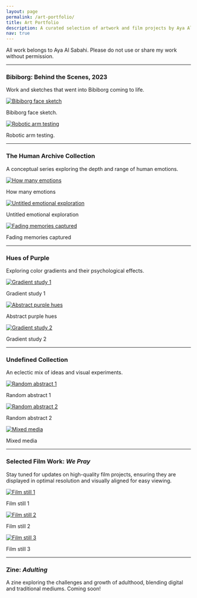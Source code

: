 ```yaml
---
layout: page
permalink: /art-portfolio/
title: Art Portfolio
description: A curated selection of artwork and film projects by Aya Al Sabahi.
nav: true
---
```


All work belongs to Aya Al Sabahi. Please do not use or share my work without permission.

---

### Bibiborg: Behind the Scenes, 2023
<p>Work and sketches that went into Bibiborg coming to life. </p>

<div class="mt-3">
  <a href="assets/img/bibiface.png">
    <img src="assets/img/bibiface.png" class="img-fluid rounded z-depth-1" alt="Bibiborg face sketch">
  </a>
  <p class="text-center mt-2">Bibiborg face sketch.</p>
</div>

<div class="mt-3">
  <a href="assets/img/bibibackground.png">
    <img src="assets/img/bibibackground.png" class="img-fluid rounded z-depth-1" alt="Robotic arm testing">
  </a>
  <p class="text-center mt-2">Robotic arm testing.</p>
</div>

---

### The Human Archive Collection
<p>A conceptual series exploring the depth and range of human emotions.</p>

<div class="mt-3">
  <a href="assets/img/ha1.jpg">
    <img src="assets/img/ha1.jpg" class="img-fluid rounded z-depth-1 larger-image" alt="How many emotions">
  </a>
  <p class="text-center mt-2">How many emotions</p>
</div>

<div class="mt-3">
  <a href="assets/img/ha2.jpg">
    <img src="assets/img/ha2.jpg" class="img-fluid rounded z-depth-1 larger-image" alt="Untitled emotional exploration">
  </a>
  <p class="text-center mt-2">Untitled emotional exploration</p>
</div>

<div class="mt-3">
  <a href="assets/img/ha3.jpg">
    <img src="assets/img/ha3.jpg" class="img-fluid rounded z-depth-1 larger-image" alt="Fading memories captured">
  </a>
  <p class="text-center mt-2">Fading memories captured</p>
</div>

---

### Hues of Purple
<p>Exploring color gradients and their psychological effects.</p>

<div class="mt-3">
  <a href="assets/img/p2.png">
    <img src="assets/img/p2.png" class="img-fluid rounded z-depth-1" alt="Gradient study 1">
  </a>
  <p class="text-center mt-2">Gradient study 1</p>
</div>

<div class="mt-3">
  <a href="assets/img/b1.JPG">
    <img src="assets/img/b1.JPG" class="img-fluid rounded z-depth-1" alt="Abstract purple hues">
  </a>
  <p class="text-center mt-2">Abstract purple hues</p>
</div>

<div class="mt-3">
  <a href="assets/img/p1.png">
    <img src="assets/img/p1.png" class="img-fluid rounded z-depth-1" alt="Gradient study 2">
  </a>
  <p class="text-center mt-2">Gradient study 2</p>
</div>

---

### Undefined Collection
<p>An eclectic mix of ideas and visual experiments.</p>

<div class="mt-3">
  <a href="assets/img/r1.jpg">
    <img src="assets/img/r1.jpg" class="img-fluid rounded z-depth-1" alt="Random abstract 1">
  </a>
  <p class="text-center mt-2">Random abstract 1</p>
</div>

<div class="mt-3">
  <a href="assets/img/r2.png">
    <img src="assets/img/r2.png" class="img-fluid rounded z-depth-1" alt="Random abstract 2">
  </a>
  <p class="text-center mt-2">Random abstract 2</p>
</div>

<div class="mt-3">
  <a href="assets/img/mixed.jpg">
    <img src="assets/img/mixed.jpg" class="img-fluid rounded z-depth-1" alt="Mixed media">
  </a>
  <p class="text-center mt-2">Mixed media</p>
</div>

---

### Selected Film Work: *We Pray*
<p>Stay tuned for updates on high-quality film projects, ensuring they are displayed in optimal resolution and visually aligned for easy viewing.</p>

<div class="mt-3">
  <a href="assets/img/fuji400-nov24.JPG">
    <img src="assets/img/fuji400-nov24.JPG" class="img-fluid rounded z-depth-1" alt="Film still 1">
  </a>
  <p class="text-center mt-2">Film still 1</p>
</div>

<div class="mt-3">
  <a href="assets/img/japan.JPG">
    <img src="assets/img/japan.JPG" class="img-fluid rounded z-depth-1" alt="Film still 2">
  </a>
  <p class="text-center mt-2">Film still 2</p>
</div>

<div class="mt-3">
  <a href="assets/img/fuji400-1-nov24.JPG">
    <img src="assets/img/fuji400-1-nov24.JPG" class="img-fluid rounded z-depth-1" alt="Film still 3">
  </a>
  <p class="text-center mt-2">Film still 3</p>
</div>

---

### Zine: *Adulting*
<p>A zine exploring the challenges and growth of adulthood, blending digital and traditional mediums. Coming soon!</p>
